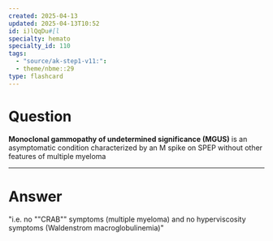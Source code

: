 ```yaml
---
created: 2025-04-13
updated: 2025-04-13T10:52
id: i)lQqDu#[l
specialty: hemato
specialty_id: 110
tags:
  - "source/ak-step1-v11:": 
  - theme/nbme::29
type: flashcard
---
```


# Question
**Monoclonal gammopathy of undetermined significance (MGUS)** is an asymptomatic condition characterized by an M spike on SPEP without other features of multiple myeloma

---

# Answer
"i.e. no ""CRAB"" symptoms (multiple myeloma) and no hyperviscosity symptoms (Waldenstrom macroglobulinemia)"